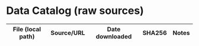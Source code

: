 # Data Catalog (raw sources)

| File (local path) | Source/URL | Date downloaded | SHA256 | Notes |
|---|---|---|---|---|
